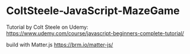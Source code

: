 # ColtSteele-JavaScript-MazeGame

Tutorial by Colt Steele on Udemy: https://www.udemy.com/course/javascript-beginners-complete-tutorial/

build with Matter.js
https://brm.io/matter-js/
